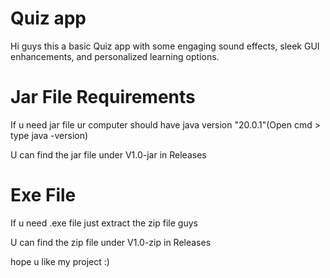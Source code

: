 # Quiz app
Hi guys this a basic Quiz app with some  engaging sound effects, sleek GUI enhancements, and personalized learning options.
# Jar File Requirements 
If u need jar file ur computer should have java version "20.0.1"(Open cmd > type java -version)

U can find the jar file under V1.0-jar in Releases

# Exe File
If u need .exe file just extract the zip file guys

U can find the zip file under V1.0-zip in Releases

hope u like my project :)
